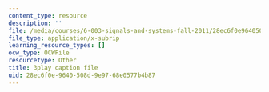 ```yaml
---
content_type: resource
description: ''
file: /media/courses/6-003-signals-and-systems-fall-2011/28ec6f0e9640508d9e9768e0577b4b87_1El4znkRH0g.vtt
file_type: application/x-subrip
learning_resource_types: []
ocw_type: OCWFile
resourcetype: Other
title: 3play caption file
uid: 28ec6f0e-9640-508d-9e97-68e0577b4b87
---
```

